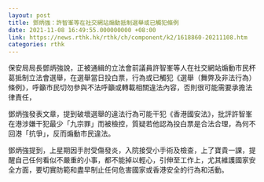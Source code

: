 ```yaml
---
layout: post
title: 鄧炳強：許智峯等在社交網站煽動抵制選舉或已觸犯條例
date: 2021-11-08 16:49:55.000000000 +08:00
link: https://news.rthk.hk/rthk/ch/component/k2/1618860-20211108.htm
categories: rthk
---
```


保安局局長鄧炳強說，正被通緝的立法會前議員許智峯等人在社交網站煽動市民杯葛抵制立法會選舉，在選舉當日投白票，行為或已觸犯《選舉（舞弊及非法行為）條例》，呼籲市民切勿參與不法呼籲或轉載相關違法內容，否則很可能需要承擔法律責任，

鄧炳強發表文章，提到破壞選舉的違法行為可能干犯《香港國安法》，批評許智峯在港涉嫌干犯最少「九宗罪」而被檢控，質疑若他認為投白票是合法合理，為何不回港「抗爭」，反而煽動市民違法。

鄧炳強提到，上星期因手肘受傷發炎，入院接受小手術及檢查，上了寶貴一課，提醒自己任何看似不嚴重的小事，都不能掉以輕心，引伸至工作上，尤其維護國家安全方面，要切實防範和盡早制止任何危害國家或香港安全的行為和活動。
